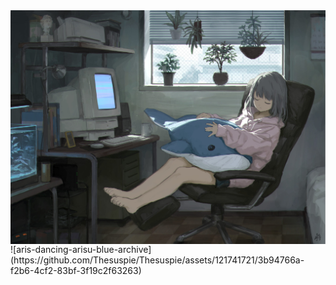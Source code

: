 <img align="top" src="images/animebg1.jpg"/>
![aris-dancing-arisu-blue-archive](https://github.com/Thesuspie/Thesuspie/assets/121741721/3b94766a-f2b6-4cf2-83bf-3f19c2f63263)


